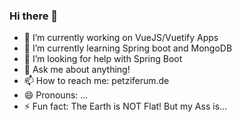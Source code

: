 ### Hi there 👋

<!--
**petziferum/petziferum** is a ✨ _special_ ✨ repository because its `README.md` (this file) appears on your GitHub profile.
-->
<!-- - 👯 I’m looking to collaborate on -->

- 🔭 I’m currently working on VueJS/Vuetify Apps
- 🌱 I’m currently learning Spring boot and MongoDB
- 🤔 I’m looking for help with Spring Boot
- 💬 Ask me about anything!
- 📫 How to reach me: petziferum.de
- 😄 Pronouns: ...
- ⚡ Fun fact: The Earth is NOT Flat! But my Ass is...

